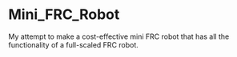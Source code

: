 # Mini_FRC_Robot
My attempt to make a cost-effective mini FRC robot that has all the functionality of a full-scaled FRC robot. 
